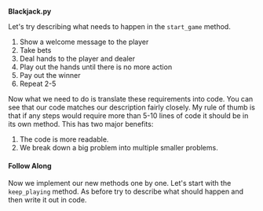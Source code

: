 **Blackjack.py**

Let's try describing what needs to happen in the `start_game` method.

1. Show a welcome message to the player
2. Take bets
3. Deal hands to the player and dealer
4. Play out the hands until there is no more action
5. Pay out the winner
6. Repeat 2-5

Now what we need to do is translate these requirements into code. You can see
that our code matches our description fairly closely. My rule of thumb is that
if any steps would require more than 5-10 lines of code it should be in its own
method. This has two major benefits:

1. The code is more readable.
2. We break down a big problem into multiple smaller problems.

#### Follow Along
Now we implement our new methods one by one. Let's start with the `keep_playing`
method. As before try to describe what should happen and then write it
out in code.